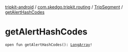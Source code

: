 [tripkit-android](../../index.md) / [com.skedgo.tripkit.routing](../index.md) / [TripSegment](index.md) / [getAlertHashCodes](./get-alert-hash-codes.md)

# getAlertHashCodes

`open fun getAlertHashCodes(): `[`LongArray`](https://kotlinlang.org/api/latest/jvm/stdlib/kotlin/-long-array/index.html)`!`